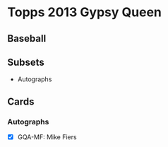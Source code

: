 # Topps 2013 Gypsy Queen
## Baseball

## Subsets

- Autographs

## Cards

### Autographs
- [x] GQA-MF: Mike Fiers<br>
